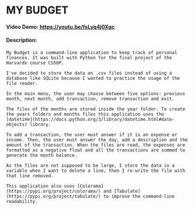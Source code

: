 # MY BUDGET
#### Video Demo:  https://youtu.be/fsLyq4j0Xgc
#### Description:
    My Budget is a command-line application to keep track of personal finances. It was built with Python for the final project of the Harvardx course CS50P.

    I've decided to store the data on .csv files instead of using a database like SQLite because I wanted to practice the usage of the file reader. 

    In the main menu, the user may choose between five options: previous month, next month, add transaction, remove transaction and exit. 

    The files of the months are stored inside the year folder. To create the years folders and months files this application uses the [datetime](https://docs.python.org/3/library/datetime.html#date-objects) library.
    
    To add a transaction, the user must answer if it is an expense or income. Then, the user must answer the day, add a description and the amount of the transaction. When the files are read, the expenses are formatted as a negative float and all the transactions are summed to generate the month balance.
    
    As the files are not supposed to be large, I store the data in a variable when I want to delete a line, then I re-write the file with that line removed.

    This application also uses [Colorama](https://pypi.org/project/colorama/) and [Tabulate](https://pypi.org/project/tabulate/) to improve the command-line readability.